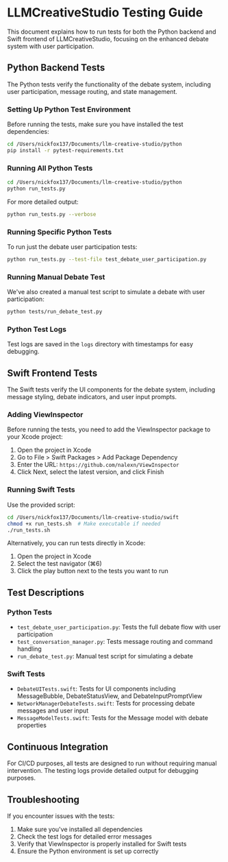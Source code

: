 # LLMCreativeStudio Testing Guide

This document explains how to run tests for both the Python backend and Swift frontend of LLMCreativeStudio, focusing on the enhanced debate system with user participation.

## Python Backend Tests

The Python tests verify the functionality of the debate system, including user participation, message routing, and state management.

### Setting Up Python Test Environment

Before running the tests, make sure you have installed the test dependencies:

```bash
cd /Users/nickfox137/Documents/llm-creative-studio/python
pip install -r pytest-requirements.txt
```

### Running All Python Tests

```bash
cd /Users/nickfox137/Documents/llm-creative-studio/python
python run_tests.py
```

For more detailed output:

```bash
python run_tests.py --verbose
```

### Running Specific Python Tests

To run just the debate user participation tests:

```bash
python run_tests.py --test-file test_debate_user_participation.py
```

### Running Manual Debate Test

We've also created a manual test script to simulate a debate with user participation:

```bash
python tests/run_debate_test.py
```

### Python Test Logs

Test logs are saved in the `logs` directory with timestamps for easy debugging.

## Swift Frontend Tests

The Swift tests verify the UI components for the debate system, including message styling, debate indicators, and user input prompts.

### Adding ViewInspector

Before running the tests, you need to add the ViewInspector package to your Xcode project:

1. Open the project in Xcode
2. Go to File > Swift Packages > Add Package Dependency
3. Enter the URL: `https://github.com/nalexn/ViewInspector`
4. Click Next, select the latest version, and click Finish

### Running Swift Tests

Use the provided script:

```bash
cd /Users/nickfox137/Documents/llm-creative-studio/swift
chmod +x run_tests.sh  # Make executable if needed
./run_tests.sh
```

Alternatively, you can run tests directly in Xcode:

1. Open the project in Xcode
2. Select the test navigator (⌘6)
3. Click the play button next to the tests you want to run

## Test Descriptions

### Python Tests
- `test_debate_user_participation.py`: Tests the full debate flow with user participation
- `test_conversation_manager.py`: Tests message routing and command handling
- `run_debate_test.py`: Manual test script for simulating a debate

### Swift Tests
- `DebateUITests.swift`: Tests for UI components including MessageBubble, DebateStatusView, and DebateInputPromptView
- `NetworkManagerDebateTests.swift`: Tests for processing debate messages and user input
- `MessageModelTests.swift`: Tests for the Message model with debate properties

## Continuous Integration

For CI/CD purposes, all tests are designed to run without requiring manual intervention. The testing logs provide detailed output for debugging purposes.

## Troubleshooting

If you encounter issues with the tests:

1. Make sure you've installed all dependencies
2. Check the test logs for detailed error messages
3. Verify that ViewInspector is properly installed for Swift tests
4. Ensure the Python environment is set up correctly
